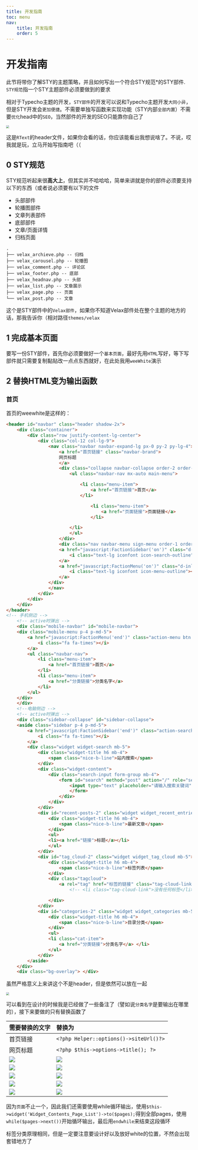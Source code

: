 ```yaml
---
title: 开发指南
toc: menu
nav:
    title: 开发指南
    order: 5
---
```


# 开发指南

此节将带你了解STY的主题策略，并且如何写出一个符合STY规范*的STY部件. `STY规范`指一个STY主题部件必须要做到的要求

相对于Typecho主题的开发，`STY部件`的开发可以说和Typecho主题开发`大同小异`，但是STY开发会`更加便捷`。不需要单独写函数来实现功能（STY内部`全部内置`）不需要`优化`head中的`SEO`，当然部件的开发的SEO只能靠你自己了

<img src="https://gitee.com/wibus/blog-assets-goo/raw/master/asset-pic/20210921072345.png" style="zoom: 50%">

这是`RText`的header文件，如果你会看的话，你应该能看出我想说啥了。不说，哎我就是玩，立马开始写指南吧（（

## 0 STY规范

STY规范听起来很**高大上**，但其实并不哈哈哈，简单来讲就是你的部件必须要支持以下的东西（或者说必须要有以下的文件

- 头部部件
- 轮播图部件
- 文章列表部件
- 底部部件
- 文章/页面详情
- 归档页面

```tree
.
├── velax_archieve.php -- 归档
├── velax_carousel.php -- 轮播图
├── velax_comment.php -- 评论区
├── velax_footer.php -- 底部
├── velax_headnav.php -- 头部
├── velax_list.php -- 文章展示
├── velax_page.php -- 页面
└── velax_post.php -- 文章
```

这个是STY部件中的`Velax部件`，如果你不知道Velax部件处在整个主题的地方的话，那我告诉你（相对路径`themes/velax`

## 1  完成基本页面

要写一份STY部件，首先你必须要做好一个`基本页面`，最好先用`HTML`写好，等下写部件就只需要复制黏贴改一点点东西就好，在此处我用`weeWhite`演示

## 2  替换HTML变为输出函数

### 首页

首页的weewhite是这样的：

```html
<header id="navbar" class="header shadow-2x">
    <div class="container">
        <div class="row justify-content-lg-center">
            <div class="col-12 col-lg-9">
                <nav class="navbar navbar-expand-lg px-0 py-2 py-lg-4">
                    <a href="首页链接" class="navbar-brand">
                    网页标题
                    </a>
                    <div class="collapse navbar-collapse order-2 order-lg-1">
                        <ul class="navbar-nav mx-auto main-menu">

                            <li class="menu-item">
                                <a href="首页链接">首页</a>
                            </li>

                                <li class="menu-item">
                                    <a href="页面链接">页面链接</a>
                                </li>

                        </li>
                        </ul>
                    </div>
                    <div class="nav navbar-menu sign-menu order-1 order-lg-2">
                    <a href="javascript:FactionSidebar('on')" class="d-inline-block action-search action-sidebar" id="action-sidebar">
                        <i class="text-lg iconfont icon-search-outline"></i>
                    </a>
                    <a href="javascript:FactionMenu('on')" class="d-inline-block d-lg-none action-menu pl-4" id="action-menu">
                        <i class="text-lg iconfont icon-menu-outline"></i>
                    </a>
                </div>
                </nav>
            </div>
        </div>
    </div>
</header>
<!-- 手机侧边 -->
    <!-- active时弹出 -->
    <div class="mobile-navbar" id="mobile-navbar">
    <div class="mobile-menu p-4 p-md-5">
        <a href="javascript:FactionMenu('end')" class="action-menu btn btn-light px-2 mb-4" id="action-menu">
            <i class="fa fa-times"></i>
        </a>
        <ul class="navbar-nav">
            <li class="menu-item">
                <a href="首页链接">首页</a>
            </li>
            <li class="menu-item">
                <a href="分类链接">分类名字</a> 
            </li>
        </ul>
    </div>
    </div>
    <!--电脑侧边 -->
    <!-- active时弹出 -->
    <div class="sidebar-collapse" id="sidebar-collapse">
    <aside class="sidebar p-4 p-md-5">
        <a href="javascript:FactionSidebar('end')" class="action-search btn btn-light px-2 mb-4" id="action-search">
            <i class="fa fa-times"></i>
        </a>
        <div class="widget widget-search mb-5">
            <div class="widget-title h6 mb-4">
                <span class="nice-b-line">站内搜索</span>
            </div>
            <div class="widget-content">
                <div class="search-input form-group mb-4">
                    <form id="search" method="post" action="/" role="search">
                        <input type="text" placeholder="请输入搜索关键词" class="form-control" name="s">
                        </form>
                    </div>
                </div>
            </div>
            <div id="recent-posts-2" class="widget widget_recent_entries mb-5">
                <div class="widget-title h6 mb-4">
                    <span class="nice-b-line">最新文章</span>
                </div>
                <ul>
                <li><a href="链接">标题</a></li>
                </ul>
            </div>
            <div id="tag_cloud-2" class="widget widget_tag_cloud mb-5">
                <div class="widget-title h6 mb-4">
                    <span class="nice-b-line">标签列表</span>
                </div>
                <div class="tagcloud">
                    <a rel="tag" href="标签的链接" class="tag-cloud-link">标签的名字</a>
                        <!-- <li class="tag-cloud-link">没有任何标签</li> -->

                </div>
            </div>
            <div id="categories-2" class="widget widget_categories mb-5">
                <div class="widget-title h6 mb-4">
                    <span class="nice-b-line">目录分类</span>
                </div>
                <ul>
                <li class="cat-item">
                    <a href="分类链接">分类名字</a> </li> 
                </ul>
            </div>
        </aside>
    </div>
    <div class="bg-overlay"> </div>
```

虽然严格意义上来讲这个不是header，但是依然可以放在一起 

<img src="https://gitee.com/wibus/blog-assets-goo/raw/master/asset-pic/20210921073511.png" style="zoom: 50%">

可以看到在设计的时候我是已经做了一些备注了（譬如说`分类名字`是要输出在哪里的），接下来要做的只有替换函数了

|需要替换的文字|替换为|
|:--|:--|
|首页链接|`<?php Helper::options()->siteUrl()?>`|
|网页标题|`<?php $this->options->title(); ?>`|
|![](https://gitee.com/wibus/blog-assets-goo/raw/master/asset-pic/20210921074347.png)|![](https://gitee.com/wibus/blog-assets-goo/raw/master/asset-pic/20210921074414.png)|
|![](https://gitee.com/wibus/blog-assets-goo/raw/master/asset-pic/20210921074737.png)|![](https://gitee.com/wibus/blog-assets-goo/raw/master/asset-pic/20210921074837.png)|
|![](https://gitee.com/wibus/blog-assets-goo/raw/master/asset-pic/20210921074942.png)|![](https://gitee.com/wibus/blog-assets-goo/raw/master/asset-pic/20210921075002.png)|
|![](https://gitee.com/wibus/blog-assets-goo/raw/master/asset-pic/20210921075051.png)|![](https://gitee.com/wibus/blog-assets-goo/raw/master/asset-pic/20210921075110.png)|
|![](https://gitee.com/wibus/blog-assets-goo/raw/master/asset-pic/20210921075128.png)|![](https://gitee.com/wibus/blog-assets-goo/raw/master/asset-pic/20210921075143.png)|


因为`页面`不止一个，因此我们还需要使用while循环输出，使用`$this->widget('Widget_Contents_Page_List')->to($pages);`得到全部pages，使用`while($pages->next())`开始循环输出，最后用`endwhile`来结束这段循环

<Alert type="error">
    标签分类原理相同，但是一定要注意要设计好以及放好white的位置，不然会出现套错地方了
</Alert>